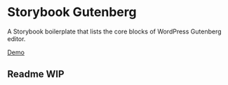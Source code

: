 # Storybook Gutenberg

A Storybook boilerplate that lists the core blocks of WordPress Gutenberg editor.

[Demo](https://milanricoul.com/storybook-gutenberg)

## Readme WIP
